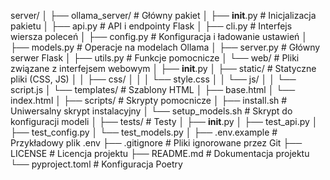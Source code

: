 server/
│
├── ollama_server/               # Główny pakiet
│   ├── __init__.py              # Inicjalizacja pakietu
│   ├── api.py                   # API i endpointy Flask
│   ├── cli.py                   # Interfejs wiersza poleceń 
│   ├── config.py                # Konfiguracja i ładowanie ustawień
│   ├── models.py                # Operacje na modelach Ollama
│   ├── server.py                # Główny serwer Flask
│   ├── utils.py                 # Funkcje pomocnicze
│   └── web/                     # Pliki związane z interfejsem webowym
│       ├── __init__.py
│       ├── static/              # Statyczne pliki (CSS, JS)
│       │   ├── css/
│       │   │   └── style.css
│       │   └── js/
│       │       └── script.js
│       └── templates/           # Szablony HTML
│           ├── base.html
│           └── index.html
│
├── scripts/                     # Skrypty pomocnicze
│   ├── install.sh               # Uniwersalny skrypt instalacyjny
│   └── setup_models.sh          # Skrypt do konfiguracji modeli
│
├── tests/                       # Testy
│   ├── __init__.py
│   ├── test_api.py
│   ├── test_config.py
│   └── test_models.py
│
├── .env.example                 # Przykładowy plik .env
├── .gitignore                   # Pliki ignorowane przez Git
├── LICENSE                      # Licencja projektu
├── README.md                    # Dokumentacja projektu
└── pyproject.toml              # Konfiguracja Poetry
